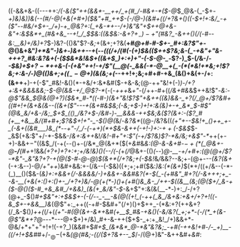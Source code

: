 ((-&&+&-((---++:_/(-&($"++(&&*-__++/_+(#_/-#&+-*($-@_$_@&-(_-$+*-+_)&)&)_)&(--(#_/-@(+&(+#+)($&"+#_++$-(-/_@-)(_&#+(_(_/+?&+()((-$+!+:&/_-+($"-_-#&/+$+-_/+)-+_@&?+:(_+&-*+--/+)&"&"+$++_@+&_-&"+:&$&*+_(#&+&_--+!_/_$_$&:((&$&:-_&+$?+_-)-+$"(#&?_-&*_++*()(/(*-#--&:__&)+/&)+?_$-)&?-(()&"$?_-&;_+(&+;+?&(__+#_@+#-#-$+-_#+:&?$"+-_@()&+&"_)+*&"-)&+_-_)&++--+_(-*-_(((/+/(#(_-(+)_$&(($++$?&;&-(_-+&"+"&-+++?_#&:&?&+(-($_$&*&!&$+((&+$_)+:+)+"-(-$-@-_-*$?-)_$-(_/_&-/-*-$&)+$+_$?-*+$+&_-(-(+&"+_+!-_+/$"(__@(-_&&(-*-@__+(_-(*(*&!+*&;+!$?&;+:_&-/-)_@((_)_&+;+(($_--@+)($&(&;+*_(_--++!+;&;+#+#-+&_(&()+&(+-/+:(&++__+)-+(-$"_#&!-&()(*-+&/+:&*&#($-+&-&;(@-++"&!+$($-)_)-/+?+:&+&&&&&;-$-@(&&-+/_@$?-*_(-(-*_++_+*&*+"-*(/++-#+((*_/_&+#&*&$++&!$"-*&:-@$"&&_$_@_&_(_@+?_)($&*_#-*((-#-)(&+"&!$?$"+&++((&)&&-_+?(/_@+/$?&#_+(_(#+!+(&+&(&--_((&+(_$"---+(&+#&$&;(-&;+$-)+!+:&(&)+-+_&*_$-#$"(@&_&/+&-/&;_$+$_(()_/&?+$-/&#-)-__&&&-++$&;&($?(&+:-($?_#(+__+&__&/(#+#+;$?&$+!+"-_-$()_@(*&/-_&?&*_((@-/&?&((_(*+"+--$&!+_()++_+-_(-&+((&#___)&_(*--+"-/_/-(-++)(*+$&-&++*(-+!-)+:-$++($-$&$_$-_&$(+&:$"+/-*-$&&-/_&+:&++_&!_/&!-#+"+:$"(-+/$?&)$?-*&/&;+&$"-*_++(+-+)-&&$+-$"((&$_/(-+(--()+-(/&*_@(&+*($(+_&_#&*&:(@-&-&+#-$-+(*($_@&+-@__-/__(#+*+!&&_(+?+)+?+:+;+/&!&)()(--/(-(_+_(/_@&+-(()_(--_)_@-__-+/+#+:(@(@+/$?-*&"-_&"&?+?-+(@($-#-@-@_)_$(&+*(/+?&;+(-$&!_&_/_&&?--&;+-(@+-_--(&?(&+_(-+:&--)-@_/+"++_)&#+&&:+-(/&--(-$&)((+;+;+#($&:_)&:(*(&+)_$(*+/((+/&--(-*-(_)__()($&-(*&)+:+&&+(/-&&&&*_/-)+&&+-&&#&?(*-$(_-(+#&"_#+?(/-&+++;+_--&-__(+&(+:()+:()+-_/+?+)&/-@(+(*-)()+(+#()&_&-_/++-$((&__(&;(@($+/_&-+($-@()($-#_+&_&#_/+&&)_(&(+_&/&"-$_-&+$"+:&(&(__-*-)+:_/-/+?(@+_-$()_#+$&"+:+$&$+-(-(/--_-__-&(@((+!_(-++(_&_/&+&:+&+/+?+!((-&_$+-+&&__)&_(@$"+:_++((-+#-$&#+"(/+)()+$++_-(*&:+?(++&+?(/_&-$()_)++(_(/+(_(+"-#(@(&+-&*+_&#_(+__$_#&-+&()(-&/&?(_+;+*-(-/(*_+(&-@$"&*+?_@---*---@+$+)+/&)_#+-&-++($+$-_+:+_&!_/+)&&+*-@&/+*+"+"+!+!(-+?_)(&&#+$_#+$_(&*&*_@-*&"&?&;_-+#(-++&!+#-/-_+)__-((/+!+$&#_#+/-$_@-$(+&_(@(#&;-((/($+?&+--_$_/-/(@+)&"-&++&#+_&#_:
